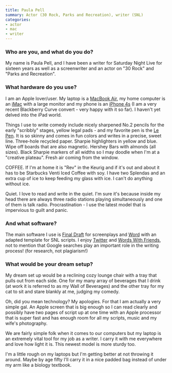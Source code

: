 ```yaml
---
title: Paula Pell
summary: Actor (30 Rock, Parks and Recreation), writer (SNL)
categories:
- actor
- mac
- writer
---
```


### Who are you, and what do you do?

My name is Paula Pell, and I have been a writer for Saturday Night Live for sixteen years as well as a screenwriter and an actor on "30 Rock" and "Parks and Recreation".

### What hardware do you use?

I am an Apple lover/user. My laptop is a [MacBook Air][macbook-air], my home computer is an [iMac][] with a large monitor and my phone is an [iPhone 4s][iphone-4s] (I am a very recent Blackberry Curve convert - very happy with it so far). I haven't yet delved into the iPad world.

Things I use to write comedy include nicely sharpened No.2 pencils for the early "scribbly" stages, yellow legal pads - and my favorite pen is the [Le Pen][le-pen]. It is so skinny and comes in fun colors and writes in a precise, sweet line. Three-hole recycled paper. Sharpie highlighters in yellow and blue. Wipe off boards that are also magnetic. Hershey Bars with almonds (all sizes). Black Sharpie markers of all widths so I may doodle when I'm at a "creative plateau". Fresh air coming from the window.

COFFEE. If I'm at home it is "Rev" in the Keurig and if it's out and about it has to be Starbucks Venti Iced Coffee with soy. I have two Splendas and an extra cup of ice to keep feeding my glass with ice. I can't do anything without ice.

Quiet. I love to read and write in the quiet. I'm sure it's because inside my head there are always three radio stations playing simultaneously and one of them is talk radio. Procrastination - I use the latest model that is impervious to guilt and panic.

### And what software?

The main software I use is [Final Draft][final-draft] for screenplays and [Word][] with an adapted template for SNL scripts. I enjoy [Twitter][twitter-ios] and [Words With Friends][words-with-friends-ios], not to mention that Google searches play an important role in the writing process! (for research, not plagiarism!)

### What would be your dream setup?

My dream set up would be a reclining cozy lounge chair with a tray that pulls out from each side. One for my many array of beverages that I drink (at work it is referred to as my Wall of Beverages) and the other tray for my cat to sit and stare blankly at me, judging my comedy.
 
Oh, did you mean technology? My apologies. For that I am actually a very simple gal. An Apple screen that is big enough so I can read clearly and possibly have two pages of script up at one time with an Apple processor that is super fast and has enough room for all my scripts, music and my wife's photography.
 
We are fairly simple folk when it comes to our computers but my laptop is an extremely vital tool for my job as a writer. I carry it with me everywhere and love how light it is. This newest model is more sturdy too.
 
I'm a little rough on my laptops but I'm getting better at not throwing it around. Maybe by age fifty I'll carry it in a nice padded bag instead of under my arm like a biology textbook.

[final-draft]: http://store.finaldraft.com/final-draft-10.html "Popular screenwriting software."
[imac]: https://www.apple.com/imac/ "An all-in-one computer."
[iphone-4s]: https://en.wikipedia.org/wiki/IPhone_4S "A smartphone."
[le-pen]: http://www.uchida.com/p-63-le-pen.aspx "A pen."
[macbook-air]: https://www.apple.com/macbook-air/ "A very thin laptop."
[twitter-ios]: https://itunes.apple.com/app/twitter/id333903271 "A Twitter client."
[word]: https://products.office.com/en-us/word "A document editor."
[words-with-friends-ios]: https://itunes.apple.com/us/app/words-with-friends/id322852954 "A word game for the iPhone."
